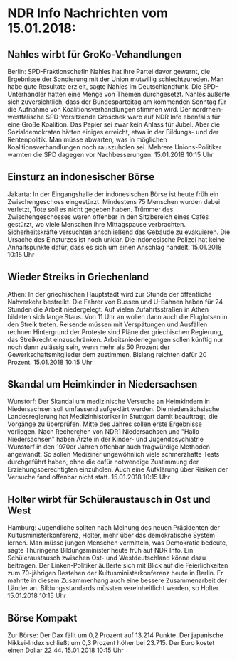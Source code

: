 # NDR Info Nachrichten vom 15.01.2018:


## Nahles wirbt für GroKo-Vehandlungen
Berlin: SPD-Fraktionschefin Nahles hat ihre Partei davor gewarnt, die Ergebnisse der Sondierung mit der Union mutwillig schlechtzureden. Man habe gute Resultate erzielt, sagte Nahles im Deutschlandfunk. Die SPD-Unterhändler hätten eine Menge von Themen durchgesetzt. Nahles äußerte sich zuversichtlich, dass der Bundesparteitag am kommenden Sonntag für die Aufnahme von Koalitionsverhandlungen stimmen wird. Der nordrhein-westfälische SPD-Vorsitzende Groschek warb auf NDR Info ebenfalls für eine Große Koalition. Das Papier sei zwar kein Anlass für Jubel. Aber die Sozialdemokraten hätten einiges erreicht, etwa in der Bildungs- und der Rentenpolitik. Man müsse abwarten, was in möglichen Koalitionsverhandlungen noch rauszuholen sei. Mehrere Unions-Politiker warnten die SPD dagegen vor Nachbesserungen. 15.01.2018 10:15 Uhr 

## Einsturz an indonesischer Börse
Jakarta: In der Eingangshalle der indonesischen Börse ist heute früh ein Zwischengeschoss eingestürzt. Mindestens 75 Menschen wurden dabei verletzt, Tote soll es nicht gegeben haben. Trümmer des Zwischengeschosses waren offenbar in den Sitzbereich eines Cafés gestürzt, wo viele Menschen ihre Mittagspause verbrachten. Sicherheitskräfte versuchten anschließend das Gebäude zu evakuieren. Die Ursache des Einsturzes ist noch unklar. Die indonesische Polizei hat keine Anhaltspunkte dafür, dass es sich um einen Anschlag handelt. 15.01.2018 10:15 Uhr 

## Wieder Streiks in Griechenland
Athen: In der griechischen Hauptstadt wird zur Stunde der öffentliche Nahverkehr bestreikt. Die Fahrer von Bussen und U-Bahnen haben für 24 Stunden die Arbeit niedergelegt. Auf vielen Zufahrtsstraßen in Athen bildeten sich lange Staus. Von 11 Uhr an wollen dann auch die Fluglotsen in den Streik treten. Reisende müssen mit Verspätungen und Ausfällen rechnen
Hintergrund der Proteste sind Pläne der griechischen Regierung, das Streikrecht einzuschränken. Arbeitsniederlegungen sollen künftig nur noch dann zulässig sein, wenn mehr als 50 Prozent der Gewerkschaftsmitglieder dem zustimmen. Bislang reichten dafür 20 Prozent. 15.01.2018 10:15 Uhr 

## Skandal um Heimkinder in Niedersachsen
Wunstorf: Der Skandal um medizinische Versuche an Heimkindern in Niedersachsen soll umfassend aufgeklärt werden. Die niedersächsische Landesregierung hat Medizinhistoriker in Stuttgart damit beauftragt, die Vorgänge zu überprüfen. Mitte des Jahres sollen erste Ergebnisse vorliegen. Nach Recherchen von NDR1 Niedersachsen und "Hallo Niedersachsen" haben Ärzte in der Kinder- und Jugendpsychiatrie Wunstorf in den 1970er Jahren offenbar auch fragwürdige Methoden angewandt. So sollen Mediziner ungewöhnlich viele schmerzhafte Tests durchgeführt haben, ohne die dafür notwendige Zustimmung der Erziehungsberechtigten einzuholen. Auch eine Aufklärung über Risiken der Versuche fand offenbar nicht statt. 15.01.2018 10:15 Uhr 

## Holter wirbt für Schüleraustausch in Ost und West
Hamburg:   Jugendliche sollten nach Meinung des neuen Präsidenten der Kultusministerkonferenz, Holter, mehr über das demokratische System lernen. Man müsse jungen Menschen vermitteln, was Demokratie bedeute, sagte Thüringens Bildungsminister heute früh auf NDR Info. Ein Schüleraustausch zwischen Ost- und Westdeutschland könne dazu beitragen. Der Linken-Politiker äußerte sich mit Blick auf die Feierlichkeiten zum 70-jährigen Bestehen der Kultusministerkonferenz heute in Berlin. Er mahnte in diesem Zusammenhang auch eine bessere Zusammenarbeit der Länder an. Bildungsstandards müssten vereinheitlicht werden, so Holter. 15.01.2018 10:15 Uhr 

## Börse Kompakt
Zur Börse: Der Dax fällt um 0,2 Prozent auf 13.214 Punkte. Der japanische Nikkei-Index schließt um 0,3 Prozent höher bei 23.715. Der Euro kostet einen Dollar 22 44. 15.01.2018 10:15 Uhr 
